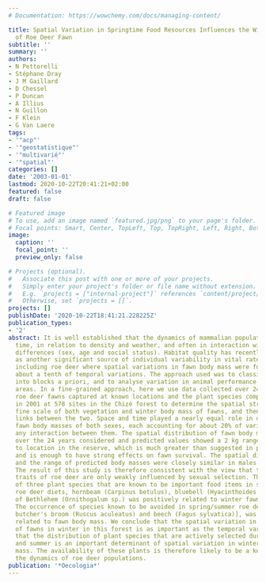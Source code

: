 ```yaml
---
# Documentation: https://wowchemy.com/docs/managing-content/

title: Spatial Variation in Springtime Food Resources Influences the Winter Body Mass
  of Roe Deer Fawn
subtitle: ''
summary: ''
authors:
- N Pettorelli
- Stéphane Dray
- J M Gaillard
- D Chessel
- P Duncan
- A Illius
- N Guillon
- F Klein
- G Van Laere
tags:
- '"acp"'
- '"geostatistique"'
- '"multivarié"'
- '"spatial"'
categories: []
date: '2003-01-01'
lastmod: 2020-10-22T20:41:21+02:00
featured: false
draft: false

# Featured image
# To use, add an image named `featured.jpg/png` to your page's folder.
# Focal points: Smart, Center, TopLeft, Top, TopRight, Left, Right, BottomLeft, Bottom, BottomRight.
image:
  caption: ''
  focal_point: ''
  preview_only: false

# Projects (optional).
#   Associate this post with one or more of your projects.
#   Simply enter your project's folder or file name without extension.
#   E.g. `projects = ["internal-project"]` references `content/project/deep-learning/index.md`.
#   Otherwise, set `projects = []`.
projects: []
publishDate: '2020-10-22T18:41:21.228225Z'
publication_types:
- '2'
abstract: It is well established that the dynamics of mammalian populations vary in
  time, in relation to density and weather, and often in interaction with phenotypic
  differences (sex, age and social status). Habitat quality has recently been identified
  as another significant source of individual variability in vital rates of deer,
  including roe deer where spatial variations in fawn body mass were found to be only
  about a tenth of temporal variations. The approach used was to classify the habitat
  into blocks a priori, and to analyse variation in animal performance among the predefined
  areas. In a fine-grained approach, here we use data collected over 24 years on 1,235
  roe deer fawns captured at known locations and the plant species composition sampled
  in 2001 at 578 sites in the Chizé forest to determine the spatial structure at a
  fine scale of both vegetation and winter body mass of fawns, and then to determine
  links between the two. Space and time played a nearly equal role in determining
  fawn body masses of both sexes, each accounting for about 20% of variance and without
  any interaction between them. The spatial distribution of fawn body mass was perennial
  over the 24 years considered and predicted values showed a 2 kg range according
  to location in the reserve, which is much greater than suggested in previous work
  and is enough to have strong effects on fawn survival. The spatial distribution
  and the range of predicted body masses were closely similar in males and females.
  The result of this study is therefore consistent with the view that the life history
  traits of roe deer are only weakly influenced by sexual selection. The occurrence
  of three plant species that are known to be important food items in spring/summer
  roe deer diets, hornbeam (Carpinus betulus), bluebell (Hyacinthoides sp.) and Star
  of Bethlehem (Ornithogalum sp.) was positively related to winter fawn body mass.
  The occurrence of species known to be avoided in spring/summer roe deer diets [e.g.
  butcher's broom (Ruscus aculeatus) and beech (Fagus sylvatica)], was negatively
  related to fawn body mass. We conclude that the spatial variation in the body mass
  of fawns in winter in this forest is as important as the temporal variation, and
  that the distribution of plant species that are actively selected during spring
  and summer is an important determinant of spatial variation in winter fawn body
  mass. The availability of these plants is therefore likely to be a key factor in
  the dynamics of roe deer populations.
publication: '*Oecologia*'
---
```

